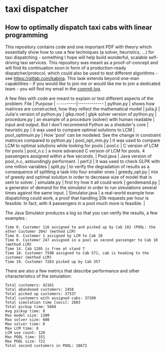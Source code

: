 # taxi dispatcher
## How to optimally dispatch taxi cabs with linear programming

This repository contains code and one important PDF with theory which essentially show how to use a few techniques (a solver, heuristics, ...) for taxi dispatching - something I hope will help build wonderful, scalable self-driving taxi services. This repository was meant as a proof-of-concept and will find its continuation soon in form of a production-ready dispatcher/protocol, which could also be used to test different algorithms - see https://gitlab.com/kabina. This task extends beyond one-man capabilities - if you would like to join me or would like me to join a dedicated team - you will find my email in the [commit log](https://api.github.com/users/boguszjelinski/events/public). 

A few files with code are meant to explain or test different aspects of the problem:
File | Purpose |
----------|------------- |
python.py | shows how matrices are constructed, how they reflect the mathematical model |
julia.jl | Julia's version of python.py |
glkp.mod | glpk solver version of python.py |
procedure.py | an example of a procedure (solver) with human readable | input and output. But I don't recommend Python as a sheduler's core |
heuristic.py | it was used to compare optimal solutions to LCM |
pool_optimum.py | How 'pool' can be modeled. See the change in constraint matrices compared to python.py |
pool_opt_min.py | it was used to compare LCM to optimal solutions while looking for pools |
pool.c | C version of LCM for pools |
pool_n.c | a more advanced C version of LCM for pools. 4 passengers assigned within a few seconds. |
Pool.java | Java version of pool_n.c, astoundingly performant. |
perf.jl | it was used to check GLPK with one million variables |
split.py | to verify the degradation of results as a consequence of splitting a task into four smaller ones |
greedy_opt.py | mix of greedy and optimal solution in order to decrease size of model that is sent to solver. |
simulate.py | first try how it all could work |
gendemand.py | a generator of demand for the simulator in order to run simulations several times against the same input. |
Simulator.java | a real-world example how dispatching could work, a proof that handling 20k requests per hour is feasible. In fact, with 4 passengers in a pool much more is feasible. |

The Java Simulator produces a log so that you can verify the results, a few examples : 

    Time 0. Customer 116 assigned to and picked up by Cab 182 (POOL: the other Customer 204) (method LCM)
    Time 0. Customer 1 assigned by LCM to Cab 10
    Time 0. Customer 247 assigned in a pool as second passenger to Cab 10 (method LCM)
    Time 14. Cab 1205 is free at stand 7
    Time 18. Customer 7598 assigned to Cab 571, cab is heading to the customer (method LCM)
    Time 19. Customer 7263 picked up by Cab 357

There are also a few metrics that describe performance and other characteristics of the simulation: 

    Total customers: 42161
    Total abandoned customers: 2458
    Total picked up customers: 37337
    Total customers with assigned cabs: 37399
    Total simulation time [secs]: 2603
    Total pickup time: 5684
    Avg pickup time: 0
    Max model size: 1300
    Max solver size: 600
    Max solver time: 0
    Max LCM time: 0
    LCM use count: 120
    Max POOL time: 151
    Max POOL size: 722
    Total second customers in POOL: 18672